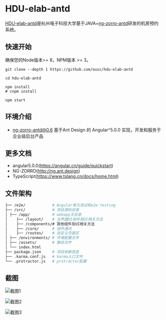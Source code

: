 # HDU-elab-antd

[HDU-elab-antd](https://github.com/ousc/HDU-elab-antd)是杭州电子科技大学基于JAVA+[ng-zorro-antd](https://github.com/NG-ZORRO/ng-zorro-antd)研发的机房预约系统。


## 快速开始
确保您的Node版本>= 8，NPM版本 >= 3。

```
git clone --depth 1 https://github.com/ousc/hdu-elab-antd

cd hdu-elab-antd

npm install
# cnpm install

npm start
```

## 环境介绍

- ng-zorro-antd@0.6 基于Ant Design 的 Angular^5.0.0 实现，开发和服务于企业级后台产品

## 更多文档
- angular5.0.0(https://angular.cn/guide/quickstart)
- NG-ZORRO(http://ng.ant.design)
- TypeScript(https://www.tslang.cn/docs/home.html)

## 文件架构

```bash
├── /e2e/            # Angular单元测试和e2e-testing
├── /src/            # 项目源码目录
│ ├── /app/          # webapp主目录
│    ├── /layout/    # 主界面UI组件及UI相关方法
│    ├── /components/# 其他组件及UI相关方法
│    ├── /core/      # 组件通讯
│    ├── /routes/    # 自定义页面区
│ ├── /environments/ # 环境配置文件
│ ├── /assets/       # 静态文件
│ └── index.html     
├── package.json     # 项目依赖信息
├── .karma.conf.js   # karma入口文件
└── .protractor.js   # protractor配置
```

## 截图
![截图1](https://github.com/ousc/HDU-elab-antd/raw/master/src/assets/1.png)


![截图2](https://github.com/ousc/HDU-elab-antd/raw/master/src/assets/2.png)


![截图3](https://github.com/ousc/HDU-elab-antd/raw/master/src/assets/3.png)


